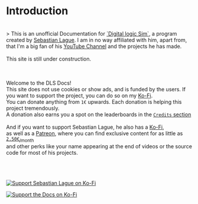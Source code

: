 # Introduction
<br>
> This is an unofficial Documentation for <a href="https://sebastian.itch.io/digital-logic-sim" target="_blank">`Digital logic Sim`</a>, a program created by <a href="https://www.youtube.com/channel/UCmtyQOKKmrMVaKuRXz02jbQ" target="_blank">Sebastian Lague</a>. I am in no way affiliated with him, apart from, that I'm a big fan of his <a href="https://www.youtube.com/channel/UCmtyQOKKmrMVaKuRXz02jbQ" target="_blank">YouTube Channel</a> and the projects he has made.<br><br>
This site is still under construction.

<br><br>
Welcome to the DLS Docs!<br>
This site does not use cookies or show ads, and is funded by the users.
If you want to support the project, you can do so on my <a href="https://ko-fi.com/dls_docs" target="_blank">Ko-Fi</a>.<br>
You can donate anything from `1€` upwards. Each donation is helping this project tremendously.<br>
A donation also earns you a spot on the leaderboards in the [`Credits` section](?post=credits)
<br><br>
And if you want to support Sebastian Lague, he also has a <a href="https://ko-fi.com/sebastianlague" target="_blank">Ko-Fi</a>,<br>
as well as a <a href="https://www.patreon.com/SebastianLague" target="_blank">Patreon</a>, where you can find exclusive content for as little as <a href="https://www.patreon.com/checkout/SebastianLague?rid=2861598" target="_blank">`2.50€`<sub>/month</sub></a><br>
and other perks like your name appearing at the end of videos or the source code for most of his projects.
<br><br><br><br>

<a href="https://ko-fi.com/sebastianlague" target="_blank">![Support Sebastian Lague on Ko-Fi](/assets/img/Ko-Fi_Screen-SL.png")</a>

<a href="https://ko-fi.com/dls_docs" target="_blank">![Support the Docs on Ko-Fi](/assets/img/Ko-Fi_Screen.png")</a>
<br><br><br><br>